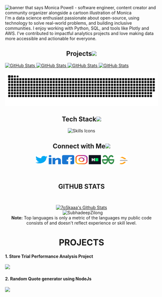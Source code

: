 <img src="https://github.com/user-attachments/assets/bec3705e-a6ed-4eab-8651-ba9379f6774f" alt="banner that says Monica Powell - software engineer, content creator and community organizer alongside a cartoon illustration of Monica">
I'm a data science enthusiast passionate about open-source, using technology to solve real-world problems, and building inclusive communities. I enjoy working with Python, SQL, and tools like Plotly and AWS. I’ve contributed to impactful analytics projects and love making data more accessible and actionable for everyone.
<h2 align="center" id="tech-stack">Projects<img src="https://media2.giphy.com/media/QssGEmpkyEOhBCb7e1/giphy.gif?cid=ecf05e47a0n3gi1bfqntqmob8g9aid1oyj2wr3ds3mg700bl&amp;rid=giphy.gif" width="32px"></h2>
<div>
  <p>
    <a href="https://github.com/Bubu02/Pizza_Sales_Analysis.git">
      <img src="https://github-readme-stats.vercel.app/api/pin/?username=Bubu02&amp;repo=Pizza_Sales_Analysis" alt="GitHub Stats">
    </a>
    <a href="https://github.com/Bubu02/Play_Store_Data_Analysis.git">
      <img src="https://github-readme-stats.vercel.app/api/pin/?username=Bubu02&amp;repo=Play_Store_Data_Analysis" alt="GitHub Stats">
    </a>
    <a href="https://github.com/Bubu02/Store_Trial_Performance_Analysis_Project.git">
      <img src="https://github-readme-stats.vercel.app/api/pin/?username=Bubu02&amp;repo=Store_Trial_Performance_Analysis_Project" alt="GitHub Stats">
    </a>
    <a href="https://github.com/Bubu02/Real_or_AI_Generated_Image_Detection.git">
      <img src="https://github-readme-stats.vercel.app/api/pin/?username=Bubu02&amp;repo=Real_or_AI_Generated_Image_Detection" alt="GitHub Stats">
    </a>
  </p>
<p align="center">
  <img src="https://raw.githubusercontent.com/Elanza-48/Elanza-48/main/resources/img/github-contribution-grid-snake.svg" alt="example">
</p>

<h2 align="center" id="tech-stack">Tech Stack<img src="https://media2.giphy.com/media/QssGEmpkyEOhBCb7e1/giphy.gif?cid=ecf05e47a0n3gi1bfqntqmob8g9aid1oyj2wr3ds3mg700bl&amp;rid=giphy.gif" width="32px"></h2>
<div align="center">
  <img src="https://skillicons.dev/icons?i=python,sqlite,tensorflow,sklearn,ubuntu,powershell,postgres,opencv,mysql,git,docker,aws" alt="Skills Icons" />
</div>
<h2 align="center" id="tech-stack">Connect with Me<img src="https://media.giphy.com/media/iY8CRBdQXODJSCERIr/giphy.gif" width="30px"></h2>
<p align="center">
<a href="https://twitter.com/subhadeepzilong" target="blank"><img align="center" src="https://raw.githubusercontent.com/SubhadeepZilong/SubhadeepZilong/main/icons/Social/twitter.svg" alt="subhadeepzilong" height="30" width="40"></a>
<a href="https://linkedin.com/in/subhadeep-chakraborty-b341a8191" target="blank"><img align="center" src="https://raw.githubusercontent.com/SubhadeepZilong/SubhadeepZilong/main/icons/Social/linked-in-alt.svg" alt="subhadeep-chakraborty-b341a8191" height="30" width="40"></a>
<a href="https://fb.com/subhadeep.chakraborty.555" target="blank"><img align="center" src="https://raw.githubusercontent.com/SubhadeepZilong/SubhadeepZilong/main/icons/Social/facebook.svg" alt="subhadeep.chakraborty.555" height="30" width="40"></a>
<a href="https://instagram.com/subhadeepzilong" target="blank"><img align="center" src="https://raw.githubusercontent.com/SubhadeepZilong/SubhadeepZilong/main/icons/Social/instagram.svg" alt="subhadeepzilong" height="30" width="40"></a>
<a href="https://www.hackerrank.com/subhadeepchakra3" target="blank"><img align="center" src="https://raw.githubusercontent.com/SubhadeepZilong/SubhadeepZilong/main/icons/Social/hackerrank.svg" alt="subhadeepchakra3" height="30" width="40"></a>
<a href="https://auth.geeksforgeeks.org/user/subhadeepchakraborty555" target="blank"><img align="center" src="https://raw.githubusercontent.com/SubhadeepZilong/SubhadeepZilong/main/icons/Social/geeks-for-geeks.svg" alt="subhadeepchakraborty555" height="30" width="40"></a>
<a href="https://leetcode.com/subhadeepchakraborty555/" target="blank"><img align="center" src="https://raw.githubusercontent.com/SubhadeepZilong/SubhadeepZilong/main/icons/Social/leet-code.svg" alt="subhadeepchakraborty555" height="30" width="40"></a>
</p>
<br>

 <h2 align="center" id="zap-github-stats">GITHUB STATS</h2>
  <br>
  <p align="center">
    <a href="https://github.com/anuraghazra/github-readme-stats"><img alt="7oSkaaa's Github Stats" src="https://github-readme-stats.vercel.app/api?username=Bubu02&amp;show_icons=true&amp;count_private=true&amp;theme=algolia" height="192px"></a>
<br>
  &nbsp;
	  <img src="https://github-readme-stats.vercel.app/api/top-langs?username=Bubu02&amp;langs_count=10&amp;show_icons=true&amp;locale=en&amp;layout=compact&amp;theme=algolia" alt="SubhadeepZilong" height="192px">
  <br>
  <b>Note:</b> Top languages is only a metric of the languages my public code consists of and doesn't reflect experience or skill level.
  </p>

<h1 align="center">PROJECTS</h1>
<h4>1. Store Trial Performance Analysis Project
 </h4>
<p><a href="https://github.com/Bubu02/Store_Trial_Performance_Analysis_Project.git" target="blank"><img src="https://github.com/user-attachments/assets/c5edefff-34f2-4f97-ac57-35bf6ae3a6b1"></a></p>
<h4>2. Random Quote generator using NodeJs </h4>
<p><a href="https://github.com/Bubu02/Pizza_Sales_Analysis.git" target="blank"><img src="https://github.com/user-attachments/assets/22d17e46-fba2-4645-a69b-19b2a20ada4c"></a></p>
